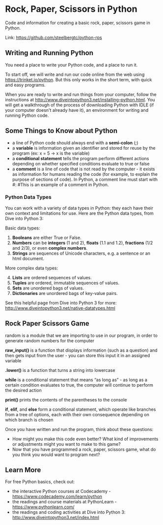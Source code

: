 # Rock, Paper, Scissors in Python
Code and information for creating a basic rock, paper, scissors game in Python.

Link: https://github.com/steelbergtc/python-rps

## Writing and Running Python
You need a place to write your Python code, and a place to run it.

To start off, we will write and run our code online from the web using https://trinket.io/python. But this only works in the short term, with quick and easy programs.

When you are ready to write and run things from your computer, follow the instructions at http://www.diveintopython3.net/installing-python.html. You will get a walkthrough of the process of downloading Python with IDLE (if your computer doesn't already have it), an environment for writing and running Python code.

## Some Things to Know about Python
- a line of Python code should always end with a **semi-colon** (;)
- a **variable** is information given an identifier and stored for reuse by the program (ex: x = 5 -> x is the variable)
- a **conditional statement** tells the program perform different actions depending on whether specified conditions evaluate to true or false
- a **comment** is a line of code that is not read by the computer - it exists as information for humans reading the code (for example, to explain the purpose of sections of code). In Python, a comment line must start with #:
#This is an example of a comment in Python.

### Python Data Types
You can work with a variety of data types in Python: they each have their own context and limitations for use. Here are the Python data types, from Dive into Python 3:

Basic data types:

1. **Booleans** are either True or False.
2. **Numbers** can be **integers** (1 and 2), **floats** (1.1 and 1.2), **fractions** (1/2 and 2/3), or even **complex numbers**.
3. **Strings** are sequences of Unicode characters, e.g. a sentence or an html document.

More complex data types:

4. **Lists** are ordered sequences of values.
6. **Tuples** are ordered, immutable sequences of values.
7. **Sets** are unordered bags of values.
8. **Dictionaries** are unordered bags of key-value pairs.

See this helpful page from Dive into Python 3 for more: http://www.diveintopython3.net/native-datatypes.html

## Rock Paper Scissors Game
random is a module that we are importing to use in our program, in order to generate random numbers for the computer

**raw_input()** is a function that displays information (such as a question) and then gets input from the user - you can store this input it in an assigned variable

**.lower()** is a function that turns a string into lowercase

**while** is a conditional statement that means “as long as” - as long as a certain condition evaluates to true, the computer will continue to perform the desired action

**print()** prints the contents of the parentheses to the console

**if**, **elif**, and **else** form a conditional statement, which operate like branches from a tree of options, each with their own consequence depending on which branch is chosen

Once you have written and run the program, think about these questions:
- How might you make this code even better? What kind of improvements or adjustments might you want to make to this game?
- Now that you have programmed a rock, paper, scissors game, what do you think you would want to program next?

## Learn More
For free Python basics, check out:
- the interactive Python courses at Codecademy - https://www.codecademy.com/learn/python
- the readings and course materials at PythonLearn - https://www.pythonlearn.com/
- the readings and coding activities at Dive into Python 3: http://www.diveintopython3.net/index.html

